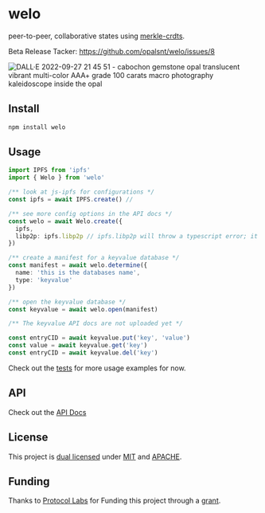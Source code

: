 
# welo

peer-to-peer, collaborative states using [merkle-crdts](https://research.protocol.ai/publications/merkle-crdts-merkle-dags-meet-crdts/).

Beta Release Tacker: https://github.com/opalsnt/welo/issues/8

![DALL·E 2022-09-27 21 45 51 - cabochon gemstone opal  translucent vibrant multi-color  AAA+ grade  100 carats  macro photography  kaleidoscope inside the opal  ](https://user-images.githubusercontent.com/36933094/203710996-860c60cf-bddf-4c5b-b5c9-5b46d32f076f.png)

## Install

```bash
npm install welo
```

## Usage

```typescript
import IPFS from 'ipfs'
import { Welo } from 'welo'

/** look at js-ipfs for configurations */
const ipfs = await IPFS.create() // 

/** see more config options in the API docs */
const welo = await Welo.create({
  ipfs,
  libp2p: ipfs.libp2p // ipfs.libp2p will throw a typescript error; it's a hack for now
})

/** create a manifest for a keyvalue database */
const manifest = await welo.determine({
  name: 'this is the databases name',
  type: 'keyvalue'
})

/** open the keyvalue database */
const keyvalue = await welo.open(manifest)

/** The keyvalue API docs are not uploaded yet */

const entryCID = await keyvalue.put('key', 'value')
const value = await keyvalue.get('key')
const entryCID = await keyvalue.del('key')
```

Check out the [tests](./test) for more usage examples for now.

## API

Check out the [API Docs](./API/index.md)

## License

This project is [dual licensed](./LICENSE) under [MIT](./LICENSE-MIT) and [APACHE](./LICENSE-APACHE).

## Funding

Thanks to [Protocol Labs](https://protocol.io) for Funding this project through a [grant](https://github.com/tabcat/rough-opal).
